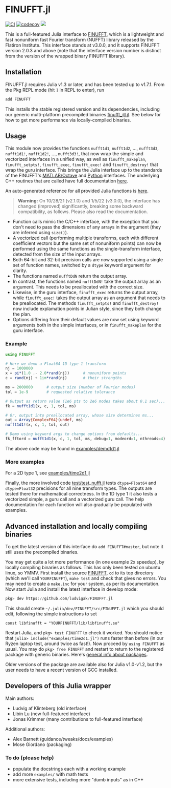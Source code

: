 # FINUFFT.jl

[![CI](https://github.com/ludvigak/FINUFFT.jl/workflows/CI/badge.svg?branch=master)](https://github.com/ludvigak/FINUFFT.jl/actions?query=workflow%3ACI+branch%3Amaster)
[![codecov](https://codecov.io/gh/ludvigak/FINUFFT.jl/branch/master/graph/badge.svg?token=Tkx7kma18J)](https://codecov.io/gh/ludvigak/FINUFFT.jl)
[![](https://img.shields.io/badge/docs-latest-blue.svg)](https://ludvigak.github.io/FINUFFT.jl/latest/)

This is a full-featured Julia interface to [FINUFFT](https://github.com/flatironinstitute/finufft), which is a lightweight and fast nonuniform fast Fourier transform (NUFFT) library released by the Flatiron Institute. This interface stands at v3.0.0, and it supports FINUFFT version 2.0.3 and above (note that the interface version number is distinct from the version of the wrapped binary FINUFFT library).

## Installation

FINUFFT.jl requires Julia v1.3 or later, and has been tested up to v1.7.1. From the Pkg REPL mode (hit `]` in REPL to enter), run

```julia
add FINUFFT
```

This installs the stable registered version and its dependencies, including our generic multi-platform precompiled
binaries [finufft_jll.jl](https://github.com/JuliaBinaryWrappers/finufft_jll.jl). See below for how to get more performance via locally-compiled binaries.

## Usage

This module now provides the functions `nufft1d1`, `nufft1d2`, ..., `nufft3d3`, `nufft1d1!`, `nufft1d2!`, ..., `nufft3d3!`, that now wrap the
simple and vectorized interfaces in a unified way,
as well as
`finufft_makeplan`, `finufft_setpts!`, `finufft_exec`, `finufft_exec!` and `finufft_destroy!` that wrap the guru interface.
This brings the Julia interface up to the standards of the
FINUFFT's [MATLAB/Octave](https://finufft.readthedocs.io/en/latest/matlab.html)
and [Python](https://finufft.readthedocs.io/en/latest/python.html) interfaces.
The underlying C++ routines that are called have full documentation
[here](https://finufft.readthedocs.io/en/latest/c.html).

An auto-generated reference for all provided Julia functions is [here](https://ludvigak.github.io/FINUFFT.jl/latest/).

> **Warning:** On 10/28/21 (v2.1.0) and 1/5/22 (v3.0.0), the interface has changed (improved) significantly,
> breaking some backward compatibility, as follows. Please also read the documentation.

* Function calls mimic the C/C++ interface, with the exception that you don't need to pass the dimensions of any arrays in the argument (they are inferred using `size()`).
* A vectorized call (performing multiple transforms, each with different coefficient vectors but the same set of nonuniform points) can now be performed using the same functions as the single-transform interface, detected from the size of the input arrays.
* Both 64-bit and 32-bit precision calls are now supported using a single
set of function names, switched by a `dtype` keyword argument for clarity.
* The functions named `nufftDdN` return the output array.
* In contrast, the functions named `nufftDdN!` take the output array as an argument. This needs to be preallocated with the correct size.
* Likewise, in the guru interface, `finufft_exec` returns the output array,
while `finufft_exec!` takes the output array as an argument that needs to be preallocated. The methods `finufft_setpts!` and `finufft_destroy!` now include explamation points in Julian style, since they both change the plan.
* Options differing from their default values are now set using keyword arguments both in the simple interfaces, or in `finufft_makeplan` for the guru interface.

### Example
```julia
using FINUFFT

# Here we demo a Float64 1D type 1 transform
nj = 1000000
x = pi*(1.0 .- 2.0*rand(nj))      # nonuniform points
c = rand(nj) + 1im*rand(nj)       # their strengths

ms = 2000000      # output size (number of Fourier modes)
tol = 1e-9        # requested relative tolerance

# Output as return value (1e6 pts to 2e6 modes takes about 0.1 sec)...
fk = nufft1d1(x, c, 1, tol, ms)

# Or, output into preallocated array, whose size determines ms...
out = Array{ComplexF64}(undef, ms)
nufft1d1!(x, c, 1, tol, out)

# Demo using keyword args to change options from defaults...
fk_fftord = nufft1d1(x, c, 1, tol, ms, debug=1, modeord=1, nthreads=4)
```

The above code may be found in [examples/demo1d1.jl](examples/demo1d1.jl)

### More examples

For a 2D type 1, see [examples/time2d1.jl](examples/time2d1.jl)

Finally, the more involved code [test/test_nufft.jl](test/test_nufft.jl)
tests `dtype=Float64` and `dtype=Float32` precisions
for all nine transform types.
The outputs are tested there for mathematical correctness.
In the 1D type 1 it also tests a vectorized simple, a guru call and
a vectorized guru call.
The help documentation for each function will also gradually be populated
with examples.



## Advanced installation and locally compiling binaries

To get the latest version of this interface do `add FINUFFT#master`, but note it still uses the precompiled binaries.

You may get quite a lot more performance (in one example 2x speedup), by locally compiling binaries as follows. This has only been tested on ubuntu linux, so YMMV. First install the source
[FINUFFT](https://github.com/flatironinstitute/finufft),
`cd` to its top directory (which we'll call `YOURFINUFFT`),
`make test` and check that gives no errors. You may need to create a
`make.inc` for your system, as per its documentation.
Now start Julia and install the latest interface in develop mode:
```julia
pkg> dev https://github.com/ludvigak/FINUFFT.jl
```
This should create `~/.julia/dev/FINUFFT/src/FINUFFT.jl` which you should edit,
following the simple instructions to set
```
const libfinufft = "YOURFINUFFT/lib/libfinufft.so"
```
Restart Julia, and `pkg> test FINUFFT` to check it worked.
You should notice that `julia> include("examples/time2d1.jl")` runs faster
than before (in our Ryzen laptop test, around twice as fast!).
Now proceed by `using FINUFFT` as usual.
You may do `pkg> free FINUFFT` and restart to return to the registered package
with generic binaries.
Here's [general info about packages](https://pkgdocs.julialang.org/v1/managing-packages).

Older versions of the package are available also for Julia v1.0-v1.2, but the user needs to have a recent version of GCC installed.


## Developers of this Julia wrapper

Main authors:

* Ludvig af Klinteberg (old interface)
* Libin Lu (new full-featured interface)
* Jonas Krimmer (many contributions to full-featured interface)

Additional authors:

* Alex Barnett (guidance/tweaks/docs/examples)
* Mose Giordano (packaging)

### To do (please help)

- populate the docstrings each with a working example
- add more `examples/` with math tests
- more extensive tests, including more "dumb inputs" as in C++
